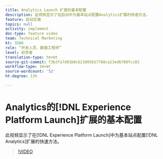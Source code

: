 ```yaml
---
title: Analytics Launch 扩展的基本配置
description: 此视频显示了在启动中为基本站点配置Analytics扩展的快速方法。
feature: 启动实施
topics: null
activity: implement
doc-type: feature video
team: Technical Marketing
kt: 3586
role: “开发人员、数据工程师”
level: 初学者
translation-type: tm+mt
source-git-commit: f3b3fa7d91b0cb21005b57768ca23ed6700fcc03
workflow-type: tm+mt
source-wordcount: '52'
ht-degree: 13%

---
```



# Analytics的[!DNL Experience Platform Launch]扩展的基本配置

此视频显示了在[!DNL Experience Platform Launch]中为基本站点配置[!DNL Analytics]扩展的快速方法。

>[!VIDEO](https://video.tv.adobe.com/v/28751/?quality=12)
